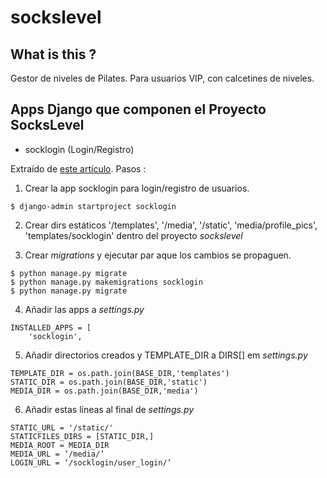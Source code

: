 # sockslevel

## What is this ?

Gestor de niveles de Pilates. Para usuarios VIP, con calcetines de niveles.


## Apps Django que componen el Proyecto SocksLevel

- socklogin (Login/Registro)

Extraído de [este artículo](https://medium.com/@himanshuxd/how-to-create-registration-login-webapp-with-django-2-0-fd33dc7a6c67).
Pasos :

1. Crear la app socklogin para login/registro de usuarios.

```
$ django-admin startproject socklogin
```

2. Crear dirs estáticos '/templates', '/media', '/static', 'media/profile_pics', 'templates/socklogin' dentro del proyecto *sockslevel*

3. Crear _migrations_ y ejecutar par aque los cambios se propaguen.

```
$ python manage.py migrate
$ python manage.py makemigrations socklogin
$ python manage.py migrate
```
4. Añadir las apps a _settings.py_

```
INSTALLED_APPS = [
    'socklogin',
```

5. Añadir directorios creados y TEMPLATE_DIR a DIRS[] em _settings.py_

```
TEMPLATE_DIR = os.path.join(BASE_DIR,'templates')
STATIC_DIR = os.path.join(BASE_DIR,'static')
MEDIA_DIR = os.path.join(BASE_DIR,'media')
```


6. Añadir estas líneas al final de _settings.py_

```
STATIC_URL = '/static/'
STATICFILES_DIRS = [STATIC_DIR,]
MEDIA_ROOT = MEDIA_DIR
MEDIA_URL = ‘/media/’
LOGIN_URL = ‘/socklogin/user_login/’
```
